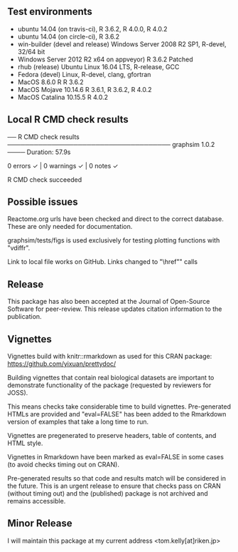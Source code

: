 ## Test environments
* ubuntu 14.04 (on travis-ci), R 3.6.2, R 4.0.0, R 4.0.2
* ubuntu 14.04 (on circle-ci), R 3.6.2
* win-builder (devel and release) Windows Server 2008 R2 SP1, R-devel, 32/64 bit
* Windows Server 2012 R2 x64 on appveyor)  R 3.6.2 Patched 
* rhub (release) Ubuntu Linux 16.04 LTS, R-release, GCC
* Fedora (devel) Linux, R-devel, clang, gfortran
* MacOS 8.6.0 R R 3.6.2
* MacOS Mojave 10.14.6 R 3.6.1, R 3.6.2, R 4.0.2
* MacOS Catalina 10.15.5 R 4.0.2

## Local R CMD check results

── R CMD check results ───────────────────────────────────── graphsim 1.0.2 ────
Duration: 57.9s

0 errors ✓ | 0 warnings ✓ | 0 notes ✓

R CMD check succeeded

## Possible issues

Reactome.org urls have been checked and direct to the correct database. These are only needed for documentation.

graphsim/tests/figs is used exclusively for testing plotting functions with "vdiffr".

Link to local file works on GitHub. Links changed to "\\href"" calls

## Release

This package has also been accepted at the Journal of Open-Source Software for peer-review. This release updates citation information to the publication. 

## Vignettes

Vignettes build with knitr::rmarkdown as used for this CRAN package: https://github.com/yixuan/prettydoc/

Building vignettes that contain real biological datasets are important to
demonstrate functionality of the package (requested by reviewers for JOSS).

This means checks take considerable time to build vignettes. Pre-generated HTMLs
are provided and "eval=FALSE" has been added to the Rmarkdown version of examples
that take a long time to run.

Vignettes are pregenerated to preserve headers, table of contents, and HTML style.

Vignettes in Rmarkdown have been marked as eval=FALSE in some cases (to avoid checks timing out on CRAN).

Pre-generated results so that code and results match will be considered in the future.
This is an urgent release to ensure that checks pass on CRAN (without timing out)
and the (published) package is not archived and remains accessible.

## Minor Release

I will maintain this package at my current address <tom.kelly[at]riken.jp>
